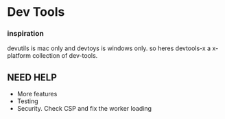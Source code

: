 # Dev Tools

### inspiration

devutils is mac only and devtoys is windows only.
so heres devtools-x a x-platform collection of dev-tools.

## NEED HELP

- More features
- Testing
- Security. Check CSP and fix the worker loading
